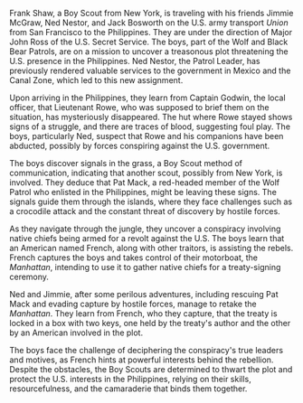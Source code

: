 Frank Shaw, a Boy Scout from New York, is traveling with his friends Jimmie McGraw, Ned Nestor, and Jack Bosworth on the U.S. army transport _Union_ from San Francisco to the Philippines. They are under the direction of Major John Ross of the U.S. Secret Service. The boys, part of the Wolf and Black Bear Patrols, are on a mission to uncover a treasonous plot threatening the U.S. presence in the Philippines. Ned Nestor, the Patrol Leader, has previously rendered valuable services to the government in Mexico and the Canal Zone, which led to this new assignment.

Upon arriving in the Philippines, they learn from Captain Godwin, the local officer, that Lieutenant Rowe, who was supposed to brief them on the situation, has mysteriously disappeared. The hut where Rowe stayed shows signs of a struggle, and there are traces of blood, suggesting foul play. The boys, particularly Ned, suspect that Rowe and his companions have been abducted, possibly by forces conspiring against the U.S. government.

The boys discover signals in the grass, a Boy Scout method of communication, indicating that another scout, possibly from New York, is involved. They deduce that Pat Mack, a red-headed member of the Wolf Patrol who enlisted in the Philippines, might be leaving these signs. The signals guide them through the islands, where they face challenges such as a crocodile attack and the constant threat of discovery by hostile forces.

As they navigate through the jungle, they uncover a conspiracy involving native chiefs being armed for a revolt against the U.S. The boys learn that an American named French, along with other traitors, is assisting the rebels. French captures the boys and takes control of their motorboat, the _Manhattan_, intending to use it to gather native chiefs for a treaty-signing ceremony.

Ned and Jimmie, after some perilous adventures, including rescuing Pat Mack and evading capture by hostile forces, manage to retake the _Manhattan_. They learn from French, who they capture, that the treaty is locked in a box with two keys, one held by the treaty's author and the other by an American involved in the plot.

The boys face the challenge of deciphering the conspiracy's true leaders and motives, as French hints at powerful interests behind the rebellion. Despite the obstacles, the Boy Scouts are determined to thwart the plot and protect the U.S. interests in the Philippines, relying on their skills, resourcefulness, and the camaraderie that binds them together.